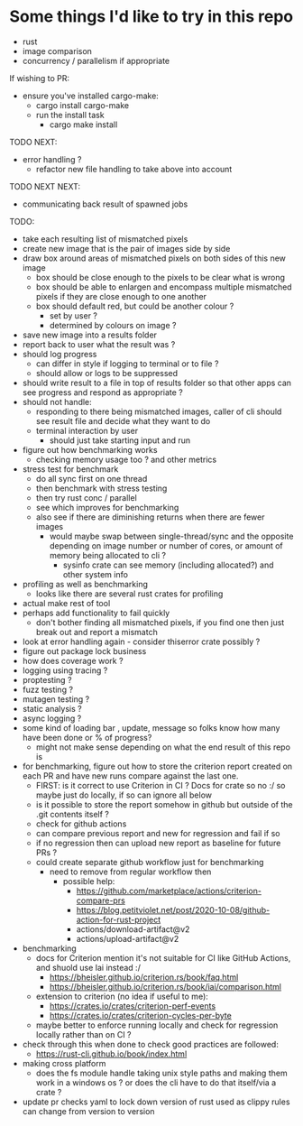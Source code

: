 # Some things I'd like to try in this repo

- rust
- image comparison
- concurrency / parallelism if appropriate

If wishing to PR:

- ensure you've installed cargo-make:
  - cargo install cargo-make
  - run the install task
    - cargo make install

TODO NEXT:

- error handling ?
  - refactor new file handling to take above into account

TODO NEXT NEXT:

- communicating back result of spawned jobs

TODO:

- take each resulting list of mismatched pixels
- create new image that is the pair of images side by side
- draw box around areas of mismatched pixels on both sides of this new image
  - box should be close enough to the pixels to be clear what is wrong
  - box should be able to enlargen and encompass multiple mismatched pixels if they are close enough to one another
  - box should default red, but could be another colour ?
    - set by user ?
    - determined by colours on image ?
- save new image into a results folder
- report back to user what the result was ?
- should log progress
  - can differ in style if logging to terminal or to file ?
  - should allow or logs to be suppressed
- should write result to a file in top of results folder so that other apps can see progress and respond as appropriate ?
- should not handle:
  - responding to there being mismatched images, caller of cli should see result file and decide what they want to do
  - terminal interaction by user
    - should just take starting input and run
- figure out how benchmarking works
  - checking memory usage too ? and other metrics
- stress test for benchmark
  - do all sync first on one thread
  - then benchmark with stress testing
  - then try rust conc / parallel
  - see which improves for benchmarking
  - also see if there are diminishing returns when there are fewer images
    - would maybe swap between single-thread/sync and the opposite depending on image number or number of cores, or amount of memory being allocated to cli ?
      - sysinfo crate can see memory (including allocated?) and other system info
- profiling as well as benchmarking
  - looks like there are several rust crates for profiling
- actual make rest of tool
- perhaps add functionality to fail quickly
  - don't bother finding all mismatched pixels, if you find one then just break out and report a mismatch
- look at error handling again - consider thiserror crate possibly ?
- figure out package lock business
- how does coverage work ?
- logging using tracing ?
- proptesting ?
- fuzz testing ?
- mutagen testing ?
- static analysis ?
- async logging ?
- some kind of loading bar , update, message so folks know how many have been done or % of progress?
  - might not make sense depending on what the end result of this repo is
- for benchmarking, figure out how to store the criterion report created on each PR and have new runs compare against the last one.
  - FIRST: is it correct to use Criterion in CI ? Docs for crate so no :/ so maybe just do locally, if so can ignore all below
  - is it possible to store the report somehow in github but outside of the .git contents itself ?
  - check for github actions
  - can compare previous report and new for regression and fail if so
  - if no regression then can upload new report as baseline for future PRs ?
  - could create separate github workflow just for benchmarking
    - need to remove from regular workflow then
      - possible help:
        - <https://github.com/marketplace/actions/criterion-compare-prs>
        - <https://blog.petitviolet.net/post/2020-10-08/github-action-for-rust-project>
        - actions/download-artifact@v2
        - actions/upload-artifact@v2
- benchmarking
  - docs for Criterion mention it's not suitable for CI like GitHub Actions, and shuold use Iai instead :/
    - <https://bheisler.github.io/criterion.rs/book/faq.html>
    - <https://bheisler.github.io/criterion.rs/book/iai/comparison.html>
  - extension to criterion (no idea if useful to me):
    - <https://crates.io/crates/criterion-perf-events>
    - <https://crates.io/crates/criterion-cycles-per-byte>
  - maybe better to enforce running locally and check for regression locally rather than on CI ?
- check through this when done to check good practices are followed:
  - <https://rust-cli.github.io/book/index.html>
- making cross platform
  - does the fs module handle taking unix style paths and making them work in a windows os ? or does the cli have to do that itself/via a crate ?
- update pr checks yaml to lock down version of rust used as clippy rules can change from version to version
